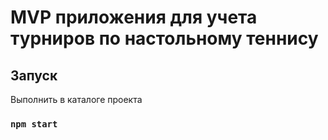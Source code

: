 # MVP приложения для учета турниров по настольному теннису

## Запуск

Выполнить в каталоге проекта

### `npm start`
